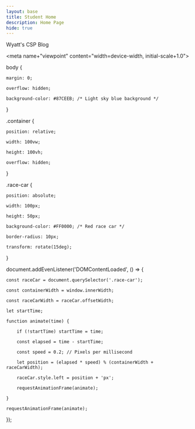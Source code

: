```yaml
---
layout: base
title: Student Home 
description: Home Page
hide: true
---
```


Wyatt's CSP Blog

<!DOCTYPE html>

<html lang="en">

<head>

<meta charset="UTF-8">

<meta name+"viewpoint" content="width=device-width, initial-scale+1.0">

<title>Race Car Animation</title>

<link rel="stylesheet" href="styles.css">

</head>

<body>

<div class="container">

<div class="race-car"></div>

</div>

<script src="script.js"></script>

</body>

</html>

body {

    margin: 0;

    overflow: hidden;

    background-color: #87CEEB; /* Light sky blue background */
}

.container {

    position: relative;

    width: 100vw;

    height: 100vh;

    overflow: hidden;
}

.race-car {

    position: absolute;

    width: 100px;

    height: 50px;

    background-color: #FF0000; /* Red race car */

    border-radius: 10px;

    transform: rotate(15deg);
}

document.addEvenListener('DOMContentLoaded', () => {

    const raceCar = document.querySelector('.race-car');

    const containerWidth = window.innerWidth;

    const raceCarWidth = raceCar.offsetWidth;

    let startTime;

    function animate(time) {

        if (!startTime) startTime = time;

        const elapsed = time - startTime;

        const speed = 0.2; // Pixels per millisecond

        let position = (elapsed * speed) % (containerWidth + raceCarWidth);

        raceCar.style.left = position + 'px';

        requestAnimationFrame(animate);

    }

    requestAnimationFrame(animate);
});